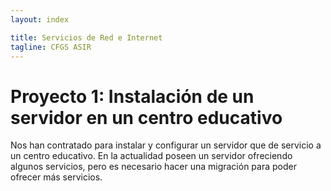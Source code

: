 ```yaml
---
layout: index

title: Servicios de Red e Internet
tagline: CFGS ASIR
---
```

# Proyecto 1: Instalación de un servidor en un centro educativo
Nos han contratado para instalar y configurar un servidor que de servicio a un centro educativo. En la actualidad poseen un servidor ofreciendo algunos servicios, pero es necesario hacer una migración para poder ofrecer más servicios.
